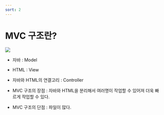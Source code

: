 ```yaml
---
sort: 2
---
```


# MVC 구조란?

![](https://t1.daumcdn.net/cfile/tistory/995D11335A1BB0C603)

- 자바 : Model
- HTML : View
- 자바와 HTML의 연결고리 : Controller

- MVC 구조의 장점 : 자바와 HTML을 분리해서 여러명이 작업할 수 있어져 더욱 빠르게 작업할 수 있다.
- MVC 구조의 단점 : 파일이 많다.
